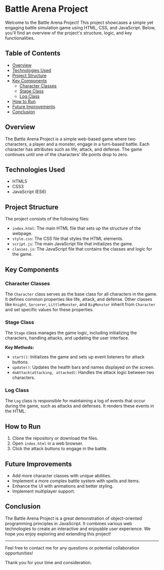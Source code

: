 # Battle Arena Project

Welcome to the Battle Arena Project! This project showcases a simple yet engaging battle simulation game using HTML, CSS, and JavaScript. Below, you'll find an overview of the project's structure, logic, and key functionalities.

## Table of Contents

- [Overview](#overview)
- [Technologies Used](#technologies-used)
- [Project Structure](#project-structure)
- [Key Components](#key-components)
  - [Character Classes](#character-classes)
  - [Stage Class](#stage-class)
  - [Log Class](#log-class)
- [How to Run](#how-to-run)
- [Future Improvements](#future-improvements)
- [Conclusion](#conclusion)

## Overview

The Battle Arena Project is a simple web-based game where two characters, a player and a monster, engage in a turn-based battle. Each character has attributes such as life, attack, and defense. The game continues until one of the characters' life points drop to zero.

## Technologies Used

- HTML5
- CSS3
- JavaScript (ES6)

## Project Structure

The project consists of the following files:

- `index.html`: The main HTML file that sets up the structure of the webpage.
- `style.css`: The CSS file that styles the HTML elements.
- `script.js`: The main JavaScript file that initializes the game.
- `classes.js`: The JavaScript file that contains the classes and logic for the game.

## Key Components

### Character Classes

The `Character` class serves as the base class for all characters in the game. It defines common properties like life, attack, and defense. Other classes like `Knight`, `Sorcerer`, `LittleMonster`, and `BigMonster` inherit from `Character` and set specific values for these properties.

### Stage Class

The `Stage` class manages the game logic, including initializing the characters, handling attacks, and updating the user interface.

**Key Methods:**

- `start()`: Initializes the game and sets up event listeners for attack buttons.
- `update()`: Updates the health bars and names displayed on the screen.
- `doAttack(attacking, attacked)`: Handles the attack logic between two characters.

### Log Class

The `Log` class is responsible for maintaining a log of events that occur during the game, such as attacks and defenses. It renders these events in the HTML.

## How to Run

1. Clone the repository or download the files.
2. Open `index.html` in a web browser.
3. Click the attack buttons to engage in the battle.

## Future Improvements

- Add more character classes with unique abilities.
- Implement a more complex battle system with spells and items.
- Enhance the UI with animations and better styling.
- Implement multiplayer support.

## Conclusion

The Battle Arena Project is a great demonstration of object-oriented programming principles in JavaScript. It combines various web technologies to create an interactive and enjoyable user experience. We hope you enjoy exploring and extending this project!

---

Feel free to contact me for any questions or potential collaboration opportunities!

Thank you for your time and consideration.
